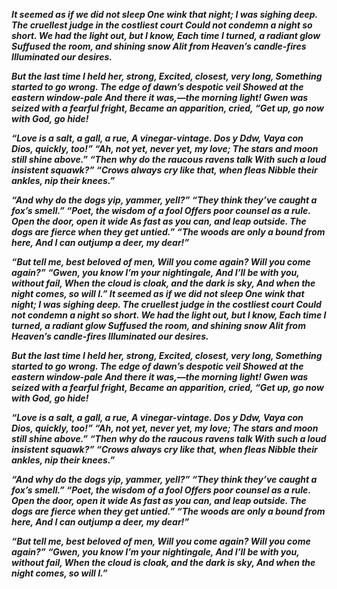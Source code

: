 
***It seemed as if we did not sleep
One wink that night; I was sighing deep.
The cruellest judge in the costliest court
Could not condemn a night so short.
We had the light out, but I know,
Each time I turned, a radiant glow
Suffused the room, and shining snow
Alit from Heaven’s candle-fires
Illuminated our desires.***

***But the last time I held her, strong,
Excited, closest, very long,
Something started to go wrong.
The edge of dawn’s despotic veil
Showed at the eastern window-pale
And there it was,—the morning light!
Gwen was seized with a fearful fright,
Became an apparition, cried,
“Get up, go now with God, go hide!***

***“Love is a salt, a gall, a rue,
A vinegar-vintage. Dos y Ddw,
Vaya con Dios, quickly, too!”
“Ah, not yet, never yet, my love;
The stars and moon still shine above.”
“Then why do the raucous ravens talk
With such a loud insistent squawk?”
“Crows always cry like that, when fleas
Nibble their ankles, nip their knees.”***

***“And why do the dogs yip, yammer, yell?”
“They think they’ve caught a fox’s smell.”
“Poet, the wisdom of a fool
Offers poor counsel as a rule.
Open the door, open it wide
As fast as you can, and leap outside.
The dogs are fierce when they get untied.”
“The woods are only a bound from here,
And I can outjump a deer, my dear!”***

***“But tell me, best beloved of men,
Will you come again? Will you come again?”
“Gwen, you know I’m your nightingale,
And I’ll be with you, without fail,
When the cloud is cloak, and the dark is sky,
And when the night comes, so will I.”
It seemed as if we did not sleep
One wink that night; I was sighing deep.
The cruellest judge in the costliest court
Could not condemn a night so short.
We had the light out, but I know,
Each time I turned, a radiant glow
Suffused the room, and shining snow
Alit from Heaven’s candle-fires
Illuminated our desires.***

***But the last time I held her, strong,
Excited, closest, very long,
Something started to go wrong.
The edge of dawn’s despotic veil
Showed at the eastern window-pale
And there it was,—the morning light!
Gwen was seized with a fearful fright,
Became an apparition, cried,
“Get up, go now with God, go hide!***

***“Love is a salt, a gall, a rue,
A vinegar-vintage. Dos y Ddw,
Vaya con Dios, quickly, too!”
“Ah, not yet, never yet, my love;
The stars and moon still shine above.”
“Then why do the raucous ravens talk
With such a loud insistent squawk?”
“Crows always cry like that, when fleas
Nibble their ankles, nip their knees.”***

***“And why do the dogs yip, yammer, yell?”
“They think they’ve caught a fox’s smell.”
“Poet, the wisdom of a fool
Offers poor counsel as a rule.
Open the door, open it wide
As fast as you can, and leap outside.
The dogs are fierce when they get untied.”
“The woods are only a bound from here,
And I can outjump a deer, my dear!”***

***“But tell me, best beloved of men,
Will you come again? Will you come again?”
“Gwen, you know I’m your nightingale,
And I’ll be with you, without fail,
When the cloud is cloak, and the dark is sky,
And when the night comes, so will I.”***
